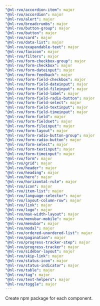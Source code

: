 ```yaml
---
"@nl-rvo/accordion-item": major
"@nl-rvo/accordion": major
"@nl-rvo/alert": major
"@nl-rvo/breadcrumbs": major
"@nl-rvo/button-group": major
"@nl-rvo/button": major
"@nl-rvo/card": major
"@nl-rvo/data-list": major
"@nl-rvo/exapandable-text": major
"@nl-rvo/favicon": major
"@nl-rvo/filters": major
"@nl-rvo/form-checkbox-group": major
"@nl-rvo/form-checkbox": major
"@nl-rvo/form-dateinput": major
"@nl-rvo/form-feedback": major
"@nl-rvo/form-field-checkbox": major
"@nl-rvo/form-field-dateinput": major
"@nl-rvo/form-field-fileinput": major
"@nl-rvo/form-field-label": major
"@nl-rvo/form-field-radio-button": major
"@nl-rvo/form-field-select": major
"@nl-rvo/form-field-textinput": major
"@nl-rvo/form-field-timeinput": major
"@nl-rvo/form-field": major
"@nl-rvo/form-fieldset": major
"@nl-rvo/form-fileinput": major
"@nl-rvo/form-layout": major
"@nl-rvo/form-radio-button-group": major
"@nl-rvo/form-radio-button": major
"@nl-rvo/form-select": major
"@nl-rvo/form-textinput": major
"@nl-rvo/form-timeinput": major
"@nl-rvo/form": major
"@nl-rvo/grid": major
"@nl-rvo/header": major
"@nl-rvo/heading": major
"@nl-rvo/hero": major
"@nl-rvo/horizontal-rule": major
"@nl-rvo/icon": major
"@nl-rvo/item-list": major
"@nl-rvo/language-selector": major
"@nl-rvo/layout-column-row": major
"@nl-rvo/link": major
"@nl-rvo/logo": major
"@nl-rvo/max-width-layout": major
"@nl-rvo/menubar-mobile": major
"@nl-rvo/menubar": major
"@nl-rvo/modal": major
"@nl-rvo/ordered-unordered-list": major
"@nl-rvo/pagination": major
"@nl-rvo/progress-tracker-step": major
"@nl-rvo/progress-tracker": major
"@nl-rvo/sidebar-layout": major
"@nl-rvo/skip-link": major
"@nl-rvo/status-icon": major
"@nl-rvo/status-indicator": major
"@nl-rvo/table": major
"@nl-rvo/tag": major
"@nl-rvo/text-helpers": major
"@nl-rvo/toggle": major
---
```


Create npm package for each component.
